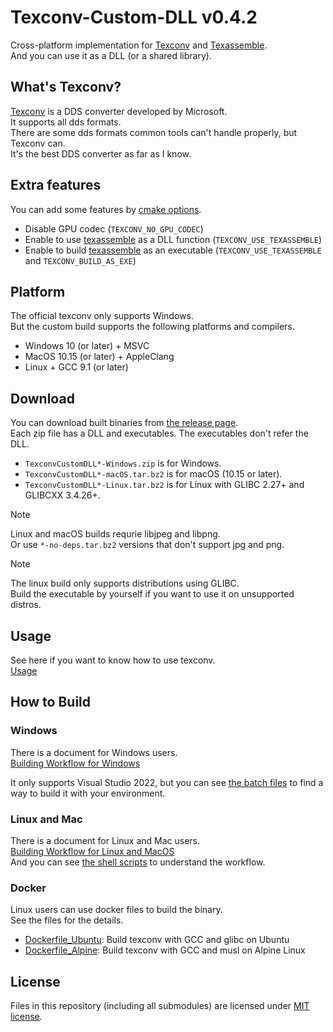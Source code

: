 # Texconv-Custom-DLL v0.4.2

Cross-platform implementation for [Texconv](https://github.com/microsoft/DirectXTex/wiki/Texconv) and [Texassemble](https://github.com/Microsoft/DirectXTex/wiki/Texassemble).  
And you can use it as a DLL (or a shared library).  

## What's Texconv?

[Texconv](https://github.com/microsoft/DirectXTex/wiki/Texconv)
is a DDS converter developed by Microsoft.  
It supports all dds formats.  
There are some dds formats common tools can't handle properly, but Texconv can.  
It's the best DDS converter as far as I know.  

## Extra features

You can add some features by [cmake options](./CMake-Options.md).
-   Disable GPU codec (`TEXCONV_NO_GPU_CODEC`)
-   Enable to use [texassemble](https://github.com/microsoft/DirectXTex/wiki/Texassemble) as a DLL function (`TEXCONV_USE_TEXASSEMBLE`)
-   Enable to build [texassemble](https://github.com/microsoft/DirectXTex/wiki/Texassemble) as an executable (`TEXCONV_USE_TEXASSEMBLE` and `TEXCONV_BUILD_AS_EXE`)

## Platform

The official texconv only supports Windows.  
But the custom build supports the following platforms and compilers.

-   Windows 10 (or later) + MSVC
-   MacOS 10.15 (or later) + AppleClang
-   Linux + GCC 9.1 (or later)

## Download

You can download built binaries from [the release page](https://github.com/matyalatte/Texconv-Custom-DLL/releases).  
Each zip file has a DLL and executables. The executables don't refer the DLL.

-   `TexconvCustomDLL*-Windows.zip` is for Windows.
-   `TexconvCustomDLL*-macOS.tar.bz2` is for macOS (10.15 or later).
-   `TexconvCustomDLL*-Linux.tar.bz2` is for Linux with GLIBC 2.27+ and GLIBCXX 3.4.26+.

> [!Note]
> Linux and macOS builds requrie libjpeg and libpng.  
> Or use `*-no-deps.tar.bz2` versions that don't support jpg and png.

> [!Note]
> The linux build only supports distributions using GLIBC.  
> Build the executable by yourself if you want to use it on unsupported distros.

## Usage

See here if you want to know how to use texconv.  
[Usage](./Usage.md)  

## How to Build

### Windows

There is a document for Windows users.  
[Building Workflow for Windows](./Build-on-Windows.md)  

It only supports Visual Studio 2022, but you can see [the batch files](../batch_files/) to find a way to build it with your environment.  

### Linux and Mac

There is a document for Linux and Mac users.  
[Building Workflow for Linux and MacOS](./Build-on-Unix.md)  
And you can see [the shell scripts](../shell_scripts/) to understand the workflow.  

### Docker

Linux users can use docker files to build the binary.  
See the files for the details.  

- [Dockerfile_Ubuntu](../Dockerfile_Ubuntu): Build texconv with GCC and glibc on Ubuntu
- [Dockerfile_Alpine](../Dockerfile_Alpine): Build texconv with GCC and musl on Alpine Linux

## License
Files in this repository (including all submodules) are licensed under [MIT license](../LICENSE).
